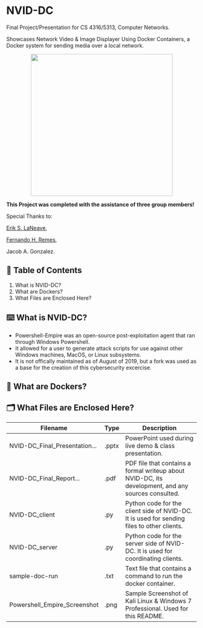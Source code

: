 # NVID-DC
Final Project/Presentation for CS 4316/5313, Computer Networks. 

Showcases Network Video & Image Displayer Using Docker Containers, a Docker system for sending media over a local network.

<p align="center">
<img src="https://github.com/Azaze7/NVID-DC/blob/main/NVID-DC_Greetings_GIF.gif" height="375px"> 
</p>

**This Project was completed with the assistance of three group members!**

Special Thanks to:

[Erik S. LaNeave](https://github.com/ErikLaN68 "Erik's Github"),

[Fernando H. Remes](https://github.com/FernRemes "Fernie's Github"),

Jacob A. Gonzalez.

## 🔎 Table of Contents

1. What is NVID-DC?
2. What are Dockers?
3. What Files are Enclosed Here?

## ⌨️ What is NVID-DC?

* Powershell-Empire was an open-source post-exploitation agent that ran through Windows Powershell.
* It allowed for a user to generate attack scripts for use against other Windows machines, MacOS, or Linux subsystems.
* It is not offically maintained as of August of 2019, but a fork was used as a base for the creation of this cybersecurity excercise.

## 🐋 What are Dockers? 

## 🗂️ What Files are Enclosed Here?

| Filename | Type | Description | 
| --------------- | --------------- | --------------- |
| NVID-DC_Final_Presentation... | .pptx | PowerPoint used during live demo & class presentation. |
| NVID-DC_Final_Report... | .pdf | PDF file that contains a formal writeup about NVID-DC, its development, and any sources consulted. |
| NVID-DC_client | .py | Python code for the client side of NVID-DC. It is used for sending files to other clients. |
| NVID-DC_server | .py | Python code for the server side of NVID-DC. It is used for coordinating clients. |
| sample-doc-run | .txt | Text file that contains a command to run the docker container. |
| Powershell_Empire_Screenshot | .png | Sample Screenshot of Kali Linux & Windows 7 Professional. Used for this README. |
